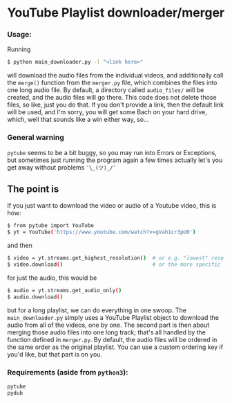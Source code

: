 # YouTube Playlist downloader/merger


### Usage:
Running
```bash
$ python main_downloader.py -l "<link here>"
```
will download the audio files from the individual videos, and additionally
call the ```merge()``` function from the ```merger.py``` file, which combines the
files into one long audio file.
By default, a directory called ```audio_files/``` will be created, and the audio files will go there. 
This code does not delete those files, so like, just you do that.
If you don't provide a link, then the default link will be used, and I'm sorry, you will get some Bach on your hard drive, which, well that sounds like a win either way, so...


### General warning
```pytube``` seems to be a bit buggy, so you may run into Errors or Exceptions,
but sometimes just running the program again a few times actually let's you get away without problems ```¯\_(ツ)_/¯```


## The point is
If you just want to download the video or audio of a Youtube video, this is how:
```bash
$ from pytube import YouTube
$ yt = YouTube('https://www.youtube.com/watch?v=gVah1cr3pU0')
```

and then
```bash
$ video = yt.streams.get_highest_resolution()  # or e.g. "lowest" resolution
$ video.download()                             # or the more specific .download(filename=...)
```

for just the audio, this would be
```bash
$ audio = yt.streams.get_audio_only()
$ audio.download()
```

but for a long playlist, we can do everything in one swoop. 
The ```main_downloader.py``` simply uses a YouTube Playlist object to download the audio from all of the videos, one by one.
The second part is then about merging those audio files into one long track; that's all handled by the function defined in ```merger.py```.
By default, the audio files will be ordered in the same order as the original playlist. You can use a custom ordering key if you'd like, but that part is on you.


### Requirements (aside from ```python3```):
```bash
pytube
pydub
```
